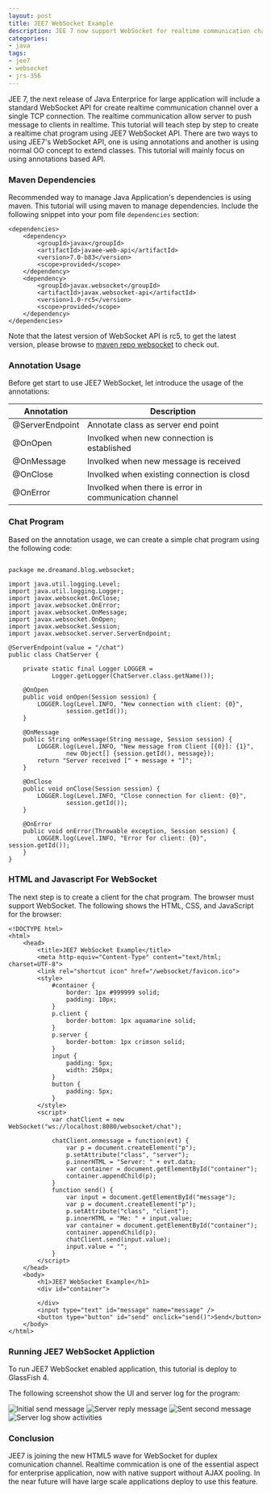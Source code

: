```yaml
---
layout: post
title: JEE7 WebSocket Example
description: JEE 7 now support WebSocket for realtime communication channels over a single TCP connection. Learn how to use JEE7 WebSocket to create chat room using Java.
categories:
- java
tags:
- jee7
- websocket
- jrs-356
---
```


JEE 7, the next release of Java Enterprice for large application will include a standard WebSocket API for create realtime communication channel over a single TCP connection. The realtime communication allow server to push message to clients in realtime. This tutorial will teach step by step to create a realtime chat program using JEE7 WebSocket API. There are two ways to using  JEE7's WebSocket API, one is using annotations and another is using normal OO concept to extend classes. This tutorial will mainly focus on using annotations based API.

<!--more-->

### Maven Dependencies
Recommended way to manage Java Application's dependencies is using maven. This tutorial will using maven to manage dependencies. Include the following snippet into your pom file `dependencies` section:

~~~
<dependencies>
    <dependency>
        <groupId>javax</groupId>
        <artifactId>javaee-web-api</artifactId>
        <version>7.0-b83</version>
        <scope>provided</scope>
    </dependency>
    <dependency>
        <groupId>javax.websocket</groupId>
        <artifactId>javax.websocket-api</artifactId>
        <version>1.0-rc5</version>
        <scope>provided</scope>
    </dependency>
</dependencies>
~~~

Note that the latest version of WebSocket API is rc5, to get the latest version, please browse to [maven repo websocket][maven repo websocket] to check out.

### Annotation Usage
Before get start to use JEE7 WebSocket, let introduce the usage of the annotations:

| Annotation       | Description                                           |
| ---------------- | ----------------------------------------------------- |
| @ServerEndpoint  | Annotate class as server end point                    |
| @OnOpen          | Involked when new connection is established           |
| @OnMessage       | Involked when new message is received                 |
| @OnClose         | Involked when existing connection is closd            |
| @OnError         | Involked when there is error in communication channel |


### Chat Program

Based on the annotation usage, we can create a simple chat program using the following code:

~~~

package me.dreamand.blog.websocket;

import java.util.logging.Level;
import java.util.logging.Logger;
import javax.websocket.OnClose;
import javax.websocket.OnError;
import javax.websocket.OnMessage;
import javax.websocket.OnOpen;
import javax.websocket.Session;
import javax.websocket.server.ServerEndpoint;

@ServerEndpoint(value = "/chat")
public class ChatServer {
    
    private static final Logger LOGGER = 
            Logger.getLogger(ChatServer.class.getName());
    
    @OnOpen
    public void onOpen(Session session) {
        LOGGER.log(Level.INFO, "New connection with client: {0}", 
                session.getId());
    }
    
    @OnMessage
    public String onMessage(String message, Session session) {
        LOGGER.log(Level.INFO, "New message from Client [{0}]: {1}", 
                new Object[] {session.getId(), message});
        return "Server received [" + message + "]";
    }
    
    @OnClose
    public void onClose(Session session) {
        LOGGER.log(Level.INFO, "Close connection for client: {0}", 
                session.getId());
    }
    
    @OnError
    public void onError(Throwable exception, Session session) {
        LOGGER.log(Level.INFO, "Error for client: {0}", session.getId());
    }
}
~~~


### HTML and Javascript For WebSocket
The next step is to create a client for the chat program. The browser must support WebSocket. The following shows the HTML, CSS, and JavaScript for the browser:

~~~
<!DOCTYPE html>
<html>
    <head>
        <title>JEE7 WebSocket Example</title>
        <meta http-equiv="Content-Type" content="text/html; charset=UTF-8">
        <link rel="shortcut icon" href="/websocket/favicon.ico">
        <style>
            #container {
                border: 1px #999999 solid;
                padding: 10px;
            }
            p.client {
                border-bottom: 1px aquamarine solid;
            }
            p.server {
                border-bottom: 1px crimson solid;
            }
            input {
                padding: 5px;
                width: 250px;
            }
            button {
                padding: 5px;
            }
        </style>
        <script>
            var chatClient = new WebSocket("ws://localhost:8080/websocket/chat");
            
            chatClient.onmessage = function(evt) {
                var p = document.createElement("p");
                p.setAttribute("class", "server");
                p.innerHTML = "Server: " + evt.data;
                var container = document.getElementById("container");
                container.appendChild(p);
            }
            function send() {
                var input = document.getElementById("message");
                var p = document.createElement("p");
                p.setAttribute("class", "client");
                p.innerHTML = "Me: " + input.value;
                var container = document.getElementById("container");
                container.appendChild(p);
                chatClient.send(input.value);
                input.value = "";
            }
        </script>
    </head>
    <body>
        <h1>JEE7 WebSocket Example</h1>
        <div id="container">
            
        </div>
        <input type="text" id="message" name="message" />
        <button type="button" id="send" onclick="send()">Send</button>
    </body>
</html>
~~~

### Running JEE7 WebSocket Appliction
To run JEE7 WebSocket enabled application, this tutorial is deploy to GlassFish 4.

The following screenshot show the UI and server log for the program:

![Initial send message](/img/posts/jee7/chat-1.png "Initial send message")
![Server reply message](/img/posts/jee7/chat-2.png "Server reply message")
![Sent second message](/img/posts/jee7/chat-3.png "Sent second message")
![Server log show activities](/img/posts/jee7/server-log.png "Server log show activities")


### Conclusion
JEE7 is joining the new HTML5 wave for WebSocket for duplex comunication channel. Realtime commication is one of the essential aspect for enterprise application, now with native support without AJAX pooling. In the near future will have large scale applications deploy to use this feature.

[websocket]: http://en.wikipedia.org/wiki/WebSocket
[maven repo websocket]: http://repo1.maven.org/maven2/javax/websocket/javax.websocket-api/

